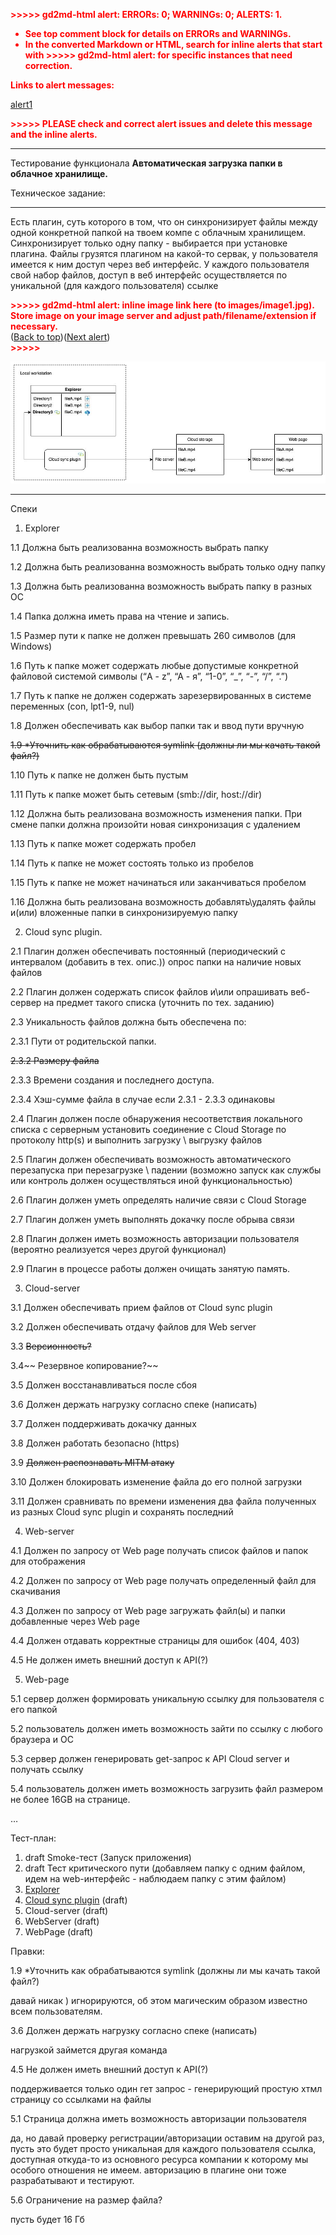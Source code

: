 <!-----

You have some errors, warnings, or alerts. If you are using reckless mode, turn it off to see inline alerts.
* ERRORs: 0
* WARNINGs: 0
* ALERTS: 1

Conversion time: 0.548 seconds.


Using this Markdown file:

1. Paste this output into your source file.
2. See the notes and action items below regarding this conversion run.
3. Check the rendered output (headings, lists, code blocks, tables) for proper
   formatting and use a linkchecker before you publish this page.

Conversion notes:

* Docs to Markdown version 1.0β33
* Tue Jul 05 2022 21:16:20 GMT-0700 (PDT)
* Source doc: Тестирование функционала Автоматическая загрузка папки в облачное хранилище
* This document has images: check for >>>>>  gd2md-html alert:  inline image link in generated source and store images to your 
server. NOTE: Images in exported zip file from Google Docs may not appear in  the same order as they do in your doc. Please check 
the images!

----->


<p style="color: red; font-weight: bold">>>>>>  gd2md-html alert:  ERRORs: 0; WARNINGs: 0; ALERTS: 1.</p>
<ul style="color: red; font-weight: bold"><li>See top comment block for details on ERRORs and WARNINGs. <li>In the converted 
Markdown or HTML, search for inline alerts that start with >>>>>  gd2md-html alert:  for specific instances that need 
correction.</ul>

<p style="color: red; font-weight: bold">Links to alert messages:</p><a href="#gdcalert1">alert1</a>

<p style="color: red; font-weight: bold">>>>>> PLEASE check and correct alert issues and delete this message and the inline 
alerts.<hr></p>


Тестирование функционала **Автоматическая загрузка папки в облачное хранилище.**

Техническое задание:


---

 Есть плагин, суть которого в том, что он синхронизирует файлы между одной конкретной папкой на твоем компе с облачным хранилищем. 
Синхронизирует только одну папку - выбирается при установке плагина. Файлы грузятся плагином на какой-то сервак, у пользователя 
имеется к ним доступ через веб интерфейс. У каждого пользователя свой набор файлов, доступ в веб интерфейс осуществляется по 
уникальной (для каждого пользователя) ссылке



<p id="gdcalert1" ><span style="color: red; font-weight: bold">>>>>>  gd2md-html alert: inline image link here (to 
images/image1.jpg). Store image on your image server and adjust path/filename/extension if necessary. </span><br>(<a href="#">Back 
to top</a>)(<a href="#gdcalert2">Next alert</a>)<br><span style="color: red; font-weight: bold">>>>>> </span></p>


![alt_text](images/image1.jpg "image_tooltip")



---

Спеки



1. Explorer

1.1 Должна быть реализованна возможность выбрать папку

1.2 Должна быть реализованна возможность выбрать только одну папку

1.3 Должна быть реализованна возможность выбрать папку в разных ОС

1.4 Папка должна иметь права на чтение и запись.

1.5 Размер пути к папке не должен превышать 260 символов (для Windows)

1.6 Путь к папке может содержать любые допустимые конкретной файловой системой символы (“A - z”, “A - я”, “1-0”, “_”, “-”, “/”, “.”) 

1.7 Путь к папке не должен содержать зарезервированных в системе переменных (con, lpt1-9, nul)

1.8 Должен обеспечивать как выбор папки так и ввод пути вручную

~~1.9 *Уточнить как обрабатываются symlink (должны ли мы качать такой файл?)~~

1.10 Путь к папке не должен быть пустым

1.11 Путь к папке может быть сетевым (smb://dir, host://dir)

1.12 Должна быть реализована возможность изменения папки. При смене папки должна произойти новая синхронизация с удалением 

1.13 Путь к папке может содержать пробел

1.14 Путь к папке не может состоять только из пробелов

1.15 Путь к папке не может начинаться или заканчиваться пробелом

1.16 Должна быть реализована возможность добавлять\удалять файлы и(или) вложенные папки в синхронизируемую папку



2. Cloud sync plugin.

2.1 Плагин должен обеспечивать постоянный (периодический с интервалом (добавить в тех. опис.)) опрос папки на наличие новых файлов

2.2 Плагин должен содержать список файлов и\или опрашивать веб-сервер на предмет такого списка (уточнить по тех. заданию)

2.3 Уникальность файлов должна быть обеспечена по:

2.3.1 Пути от родительской папки.

~~2.3.2 Размеру файла~~

2.3.3 Времени создания и последнего доступа.

2.3.4 Хэш-сумме файла в случае если 2.3.1 - 2.3.3 одинаковы 

2.4 Плагин должен после обнаружения несоответствия локального списка с серверным установить соединение с Cloud Storage по протоколу 
http(s) и выполнить загрузку \ выгрузку файлов

2.5 Плагин должен обеспечивать возможность автоматического перезапуска при перезагрузке \ падении (возможно запуск как службы или 
контроль должен осуществляться иной функциональностью)

2.6 Плагин должен уметь определять наличие связи с Cloud Storage

2.7 Плагин должен уметь выполнять докачку после обрыва связи

2.8 Плагин должен иметь возможность авторизации пользователя (вероятно реализуется через другой функционал)

2.9 Плагин в процессе работы должен очищать занятую память.



3. Cloud-server

3.1 Должен обеспечивать прием файлов от Cloud sync plugin

3.2 Должен обеспечивать отдачу файлов для Web server

3.3 ~~Версионность?~~

3.4~~ Резервное копирование?~~

3.5 Должен восстанавливаться после сбоя

3.6 Должен держать нагрузку согласно спеке (написать)

3.7 Должен поддерживать докачку данных

3.8 Должен работать безопасно (https)

3.9 ~~Должен распознавать MITM атаку~~

3.10 Должен блокировать изменение файла до его полной загрузки

3.11 Должен сравнивать по времени изменения два файла полученных из разных Cloud sync plugin и сохранять последний



4. Web-server

4.1 Должен по запросу от Web page получать список файлов и папок для отображения

4.2 Должен по запросу от Web page получать определенный файл для скачивания

4.3 Должен по запросу от Web page загружать файл(ы) и папки добавленные через Web page

4.4 Должен отдавать корректные страницы для ошибок (404, 403)

4.5 Не должен иметь внешний доступ к API(?)



5. Web-page

5.1 сервер должен формировать уникальную ссылку для пользователя с его папкой

5.2 пользователь должен иметь возможность зайти по ссылку с любого браузера и ОС

5.3 сервер должен генерировать get-запрос к API Cloud server и получать ссылку

5.4 пользователь должен иметь возможность загрузить файл размером не более 16GB на странице.

…

Тест-план:

	



1. draft Smoke-тест (Запуск приложения)
2. draft Тест критического пути (добавляем папку с одним файлом, идем на web-интерфейс - наблюдаем папку с этим файлом)
3. [Explorer](https://docs.google.com/document/u/0/d/1YbkG9G-gces6NoZ2Mq1EHgPnCcZmZ7g1OYjzP71iQ_g/edit) 
4. [Cloud sync plugin](https://docs.google.com/document/u/0/d/1OG_8L7U-nWjAQj4FasB9w020vOgneeDAoaniCiTUnnA/edit) (draft)
5. Cloud-server (draft)
6. WebServer (draft)
7. WebPage (draft)

	

 

Правки:

1.9 *Уточнить как обрабатываются symlink (должны ли мы качать такой файл?)

давай никак ) игнорируются, об этом магическим образом известно всем пользователям. 

3.6 Должен держать нагрузку согласно спеке (написать)

нагрузкой займется другая команда

4.5 Не должен иметь внешний доступ к API(?)

поддерживается только один гет запрос - генерирующий простую хтмл страницу со ссылками на файлы

5.1 Страница должна иметь возможность авторизации пользователя

да, но давай проверку регистрации/авторизации оставим на другой раз, пусть это будет просто уникальная для каждого пользователя 
ссылка, доступная откуда-то из основного ресурса компании к которому мы особого отношения не имеем. авторизацию в плагине они тоже 
разрабатывают и тестируют.

5.6 Ограничение на размер файла?

пусть будет 16 Гб

